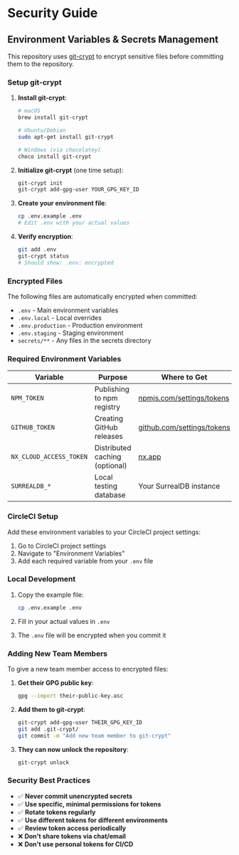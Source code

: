 # Security Guide

## Environment Variables & Secrets Management

This repository uses [git-crypt](https://github.com/AGWA/git-crypt) to encrypt sensitive files before committing them to the repository.

### Setup git-crypt

1. **Install git-crypt**:
   ```bash
   # macOS
   brew install git-crypt
   
   # Ubuntu/Debian
   sudo apt-get install git-crypt
   
   # Windows (via chocolatey)
   choco install git-crypt
   ```

2. **Initialize git-crypt** (one time setup):
   ```bash
   git-crypt init
   git-crypt add-gpg-user YOUR_GPG_KEY_ID
   ```

3. **Create your environment file**:
   ```bash
   cp .env.example .env
   # Edit .env with your actual values
   ```

4. **Verify encryption**:
   ```bash
   git add .env
   git-crypt status
   # Should show: .env: encrypted
   ```

### Encrypted Files

The following files are automatically encrypted when committed:

- `.env` - Main environment variables
- `.env.local` - Local overrides  
- `.env.production` - Production environment
- `.env.staging` - Staging environment
- `secrets/**` - Any files in the secrets directory

### Required Environment Variables

| Variable | Purpose | Where to Get |
|----------|---------|--------------|
| `NPM_TOKEN` | Publishing to npm registry | [npmjs.com/settings/tokens](https://www.npmjs.com/settings/tokens) |
| `GITHUB_TOKEN` | Creating GitHub releases | [github.com/settings/tokens](https://github.com/settings/tokens) |
| `NX_CLOUD_ACCESS_TOKEN` | Distributed caching (optional) | [nx.app](https://nx.app) |
| `SURREALDB_*` | Local testing database | Your SurrealDB instance |

### CircleCI Setup

Add these environment variables to your CircleCI project settings:

1. Go to CircleCI project settings
2. Navigate to "Environment Variables"
3. Add each required variable from your `.env` file

### Local Development

1. Copy the example file:
   ```bash
   cp .env.example .env
   ```

2. Fill in your actual values in `.env`

3. The `.env` file will be encrypted when you commit it

### Adding New Team Members

To give a new team member access to encrypted files:

1. **Get their GPG public key**:
   ```bash
   gpg --import their-public-key.asc
   ```

2. **Add them to git-crypt**:
   ```bash
   git-crypt add-gpg-user THEIR_GPG_KEY_ID
   git add .git-crypt/
   git commit -m "Add new team member to git-crypt"
   ```

3. **They can now unlock the repository**:
   ```bash
   git-crypt unlock
   ```

### Security Best Practices

- ✅ **Never commit unencrypted secrets**
- ✅ **Use specific, minimal permissions for tokens**  
- ✅ **Rotate tokens regularly**
- ✅ **Use different tokens for different environments**
- ✅ **Review token access periodically**
- ❌ **Don't share tokens via chat/email**
- ❌ **Don't use personal tokens for CI/CD**